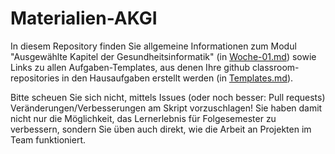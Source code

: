 # Materialien-AKGI

In diesem Repository finden Sie allgemeine Informationen zum Modul "Ausgewählte Kapitel der Gesundheitsinformatik" (in [Woche-01.md](Woche-01.md)) sowie Links zu allen Aufgaben-Templates, aus denen Ihre github classroom-repositories in den Hausaufgaben erstellt werden (in [Templates.md](Templates.md)).

Bitte scheuen Sie sich nicht, mittels Issues (oder noch besser: Pull requests) Veränderungen/Verbesserungen am Skript vorzuschlagen! Sie haben damit nicht nur die Möglichkeit, das Lernerlebnis für Folgesemester zu verbessern, sondern Sie üben auch direkt, wie die Arbeit an Projekten im Team funktioniert.
